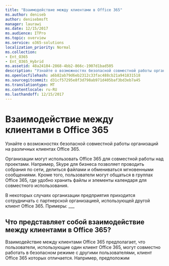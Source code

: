 ```yaml
---
title: "Взаимодействие между клиентами в Office 365"
ms.author: deniseb
author: denisebmsft
manager: laurawi
ms.date: 12/15/2017
ms.audience: ITPro
ms.topic: overview
ms.service: o365-solutions
localization_priority: Normal
ms.collection:
- Ent_O365
- Ent_O365_Hybrid
ms.assetid: 48a24184-2868-4bb2-866c-1907d1bad505
description: "Узнайте о возможностях безопасной совместной работы организаций на различных клиентах Office 365."
ms.openlocfilehash: a6b82ab79d6eb2312c33fac488cb21a941831518
ms.sourcegitcommit: d31cf57295e8f3d798ab971d405baf3bd3eb7a45
ms.translationtype: MT
ms.contentlocale: ru-RU
ms.lasthandoff: 12/15/2017
---
```

# <a name="office-365-cross-tenant-collaboration"></a>Взаимодействие между клиентами в Office 365

Узнайте о возможностях безопасной совместной работы организаций на различных клиентах Office 365.
  
Организации могут использовать Office 365 для совместной работы над проектами. Например, Skype для бизнеса позволяет проводить собрания по сети, делиться файлами и обмениваться мгновенными сообщениями. Кроме того, пользователи могут общаться в группах Office 365, где удобно хранить файлы и элементы календаря для совместного использования.
  
В некоторых случаях организации предприятия приходится сотрудничать с партнерской организацией, использующей другой клиент Office 365. Примеры: ___
  
## <a name="what-is-office-365-cross-tenant-collaboration"></a>Что представляет собой взаимодействие между клиентами в Office 365?
<a name="whatisctc"> </a>

Взаимодействие между клиентами Office 365 предполагает, что пользователи, использующие один клиент Office 365, могут совместно работать в безопасном режиме с другими пользователями, клиент Office 365 которых отличается. Например, предположим 
  

